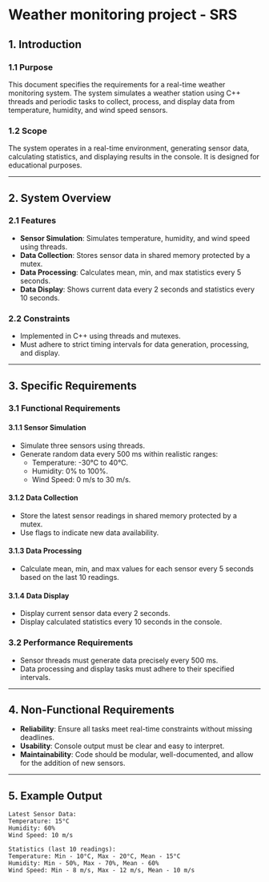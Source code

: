 # Weather monitoring project - SRS

## **1. Introduction**

### **1.1 Purpose**
This document specifies the requirements for a real-time weather monitoring system. The system simulates a weather station using C++ threads and periodic tasks to collect, process, and display data from temperature, humidity, and wind speed sensors.

### **1.2 Scope**
The system operates in a real-time environment, generating sensor data, calculating statistics, and displaying results in the console. It is designed for educational purposes.

---

## **2. System Overview**

### **2.1 Features**
- **Sensor Simulation**: Simulates temperature, humidity, and wind speed using threads.
- **Data Collection**: Stores sensor data in shared memory protected by a mutex.
- **Data Processing**: Calculates mean, min, and max statistics every 5 seconds.
- **Data Display**: Shows current data every 2 seconds and statistics every 10 seconds.

### **2.2 Constraints**
- Implemented in C++ using threads and mutexes.
- Must adhere to strict timing intervals for data generation, processing, and display.

---

## **3. Specific Requirements**

### **3.1 Functional Requirements**
#### **3.1.1 Sensor Simulation**
- Simulate three sensors using threads.
- Generate random data every 500 ms within realistic ranges:
  - Temperature: -30°C to 40°C.
  - Humidity: 0% to 100%.
  - Wind Speed: 0 m/s to 30 m/s.

#### **3.1.2 Data Collection**
- Store the latest sensor readings in shared memory protected by a mutex.
- Use flags to indicate new data availability.

#### **3.1.3 Data Processing**
- Calculate mean, min, and max values for each sensor every 5 seconds based on the last 10 readings.

#### **3.1.4 Data Display**
- Display current sensor data every 2 seconds.
- Display calculated statistics every 10 seconds in the console.

### **3.2 Performance Requirements**
- Sensor threads must generate data precisely every 500 ms.
- Data processing and display tasks must adhere to their specified intervals.

---

## **4. Non-Functional Requirements**
- **Reliability**: Ensure all tasks meet real-time constraints without missing deadlines.
- **Usability**: Console output must be clear and easy to interpret.
- **Maintainability**: Code should be modular, well-documented, and allow for the addition of new sensors.

---

## **5. Example Output**
```plaintext
Latest Sensor Data:
Temperature: 15°C
Humidity: 60%
Wind Speed: 10 m/s

Statistics (last 10 readings):
Temperature: Min - 10°C, Max - 20°C, Mean - 15°C
Humidity: Min - 50%, Max - 70%, Mean - 60%
Wind Speed: Min - 8 m/s, Max - 12 m/s, Mean - 10 m/s
